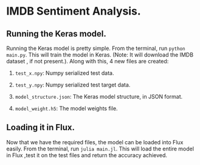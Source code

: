 # IMDB Sentiment Analysis.

## Running the Keras model.

Running the Keras model is pretty simple. From the terminal, run `python main.py`. This will train the model in Keras. (Note: It will download the IMDB dataset , if not present.). Along with this, 4 new files are created:

1. `test_x.npy`: Numpy serialized test data.

2. `test_y.npy`: Numpy serialized test target data.

3. `model_structure.json`: The Keras model structure, in JSON format.

4. `model_weight.h5`: The model weights file.

## Loading it in Flux.

Now that we have the required files, the model can be loaded into Flux easily. From the terminal, run `julia main.jl`. This will load  the entire model in Flux ,test it on the test files and return the accuracy achieved.